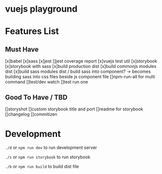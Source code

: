 # vuejs playground

# Features List
## Must Have
[x]babel
[x]sass
[x]jest
[]jest coverage report
[x]vuejs test util
[x]storybook
[x]storybook with sass
[x]build production dist
[x]build commonjs modules dist
[x]build sass modules dist / build sass into component? -> becomes building sass into css files beside js component file
[]npm-run-all for multi command
[]test/dev watch
[]test run one

## Good To Have / TBD
[]storyshot
[]custom storybook title and port
[]readme for storybook
[]changelog
[]commitizen

# Development
`./d` or `npm run dev` to run development server

`./s` or `npm run storybook` to run storybook

`./b` or `npm run build` to build dist file

